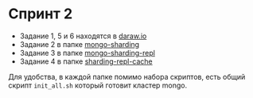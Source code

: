# Спринт 2

- Задание 1, 5 и 6 находятся в [daraw.io](./task1.drawio)
- Задание 2 в папке [mongo-sharding](./mongo-sharding/README.md)
- Задание 3 в папке [mongo-sharding-repl](./mongo-sharding-repl/README.md)
- Задание 4 в папке [sharding-repl-cache](./sharding-repl-cache/README.md)

Для удобства, в каждой папке помимо набора скриптов, есть общий скрипт `init_all.sh` который готовит кластер mongo.